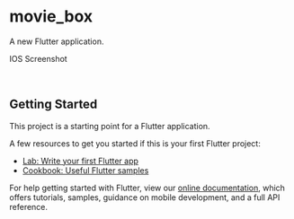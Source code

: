# movie_box

A new Flutter application.


IOS Screenshot

 <br>
  <img width = "500" scr="https://github.com/HeinXtet/MovieBox-Flutter-/blob/master/iamges/ios_one.PNG?raw=true">
 </br>



## Getting Started


This project is a starting point for a Flutter application.

A few resources to get you started if this is your first Flutter project:

- [Lab: Write your first Flutter app](https://flutter.io/docs/get-started/codelab)
- [Cookbook: Useful Flutter samples](https://flutter.io/docs/cookbook)

For help getting started with Flutter, view our 
[online documentation](https://flutter.io/docs), which offers tutorials, 
samples, guidance on mobile development, and a full API reference.
